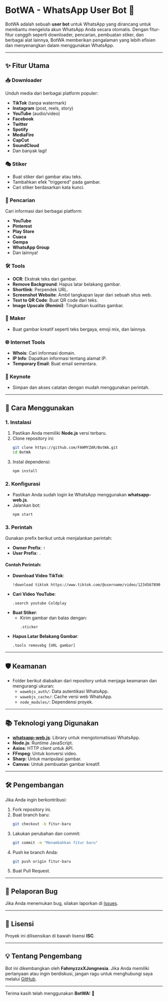 # BotWA - WhatsApp User Bot 🤖

BotWA adalah sebuah **user bot** untuk WhatsApp yang dirancang untuk membantu mengelola akun WhatsApp Anda secara otomatis. Dengan fitur-fitur canggih seperti downloader, pencarian, pembuatan stiker, dan berbagai alat lainnya, BotWA memberikan pengalaman yang lebih efisien dan menyenangkan dalam menggunakan WhatsApp.

---

## ✨ Fitur Utama

### 📥 Downloader
Unduh media dari berbagai platform populer:
- **TikTok** (tanpa watermark)
- **Instagram** (post, reels, story)
- **YouTube** (audio/video)
- **Facebook**
- **Twitter**
- **Spotify**
- **MediaFire**
- **CapCut**
- **SoundCloud**
- Dan banyak lagi!

### 🎭 Stiker
- Buat stiker dari gambar atau teks.
- Tambahkan efek "triggered" pada gambar.
- Cari stiker berdasarkan kata kunci.

### 🔎 Pencarian
Cari informasi dari berbagai platform:
- **YouTube**
- **Pinterest**
- **Play Store**
- **Cuaca**
- **Gempa**
- **WhatsApp Group**
- Dan lainnya!

### 🛠️ Tools
- **OCR**: Ekstrak teks dari gambar.
- **Remove Background**: Hapus latar belakang gambar.
- **Shortlink**: Perpendek URL.
- **Screenshot Website**: Ambil tangkapan layar dari sebuah situs web.
- **Text to QR Code**: Buat QR code dari teks.
- **Image Upscale (Remini)**: Tingkatkan kualitas gambar.

### 🎨 Maker
- Buat gambar kreatif seperti teks bergaya, emoji mix, dan lainnya.

### 🌐 Internet Tools
- **Whois**: Cari informasi domain.
- **IP Info**: Dapatkan informasi tentang alamat IP.
- **Temporary Email**: Buat email sementara.

### 🧠 Keynote
- Simpan dan akses catatan dengan mudah menggunakan perintah.

---

## 🚀 Cara Menggunakan

### 1. Instalasi
1. Pastikan Anda memiliki **Node.js** versi terbaru.
2. Clone repository ini:
   ```bash
   git clone https://github.com/FAHMYZAR/BotWA.git
   cd BotWA
   ```
3. Instal dependensi:
   ```bash
   npm install
   ```

### 2. Konfigurasi
- Pastikan Anda sudah login ke WhatsApp menggunakan **whatsapp-web.js**.
- Jalankan bot:
   ```bash
   npm start
   ```

### 3. Perintah
Gunakan prefix berikut untuk menjalankan perintah:
- **Owner Prefix**: `!`
- **User Prefix**: `.`

#### Contoh Perintah:
- **Download Video TikTok**:
  ```
  !download tiktok https://www.tiktok.com/@username/video/1234567890
  ```
- **Cari Video YouTube**:
  ```
  .search youtube Coldplay
  ```
- **Buat Stiker**:
  - Kirim gambar dan balas dengan:
    ```
    .sticker
    ```
- **Hapus Latar Belakang Gambar**:
  ```
  .tools removebg [URL gambar]
  ```

---

## 🛡️ Keamanan
- Folder berikut diabaikan dari repository untuk menjaga keamanan dan mengurangi ukuran:
  - `wawebjs_auth/`: Data autentikasi WhatsApp.
  - `wawebjs_cache/`: Cache versi web WhatsApp.
  - `node_modules/`: Dependensi proyek.

---

## 📚 Teknologi yang Digunakan
- **[whatsapp-web.js](https://github.com/pedroslopez/whatsapp-web.js)**: Library untuk mengotomatisasi WhatsApp.
- **Node.js**: Runtime JavaScript.
- **Axios**: HTTP client untuk API.
- **FFmpeg**: Untuk konversi video.
- **Sharp**: Untuk manipulasi gambar.
- **Canvas**: Untuk pembuatan gambar kreatif.

---

## 🛠️ Pengembangan
Jika Anda ingin berkontribusi:
1. Fork repository ini.
2. Buat branch baru:
   ```bash
   git checkout -b fitur-baru
   ```
3. Lakukan perubahan dan commit:
   ```bash
   git commit -m "Menambahkan fitur baru"
   ```
4. Push ke branch Anda:
   ```bash
   git push origin fitur-baru
   ```
5. Buat Pull Request.

---

## 🐞 Pelaporan Bug
Jika Anda menemukan bug, silakan laporkan di [Issues](https://github.com/FAHMYZAR/BotWA/issues).

---

## 📄 Lisensi
Proyek ini dilisensikan di bawah lisensi **ISC**.

---

## 💡 Tentang Pengembang
Bot ini dikembangkan oleh **FahmyzzxXJongnesia**. Jika Anda memiliki pertanyaan atau ingin berdiskusi, jangan ragu untuk menghubungi saya melalui [GitHub](https://github.com/FAHMYZAR).

---

Terima kasih telah menggunakan **BotWA**! 🎉
```
